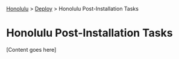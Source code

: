 <a href="../overview.md">Honolulu</a> > <a href="../overview.md">Deploy</a> > Honolulu Post-Installation Tasks

# Honolulu Post-Installation Tasks

[Content goes here]